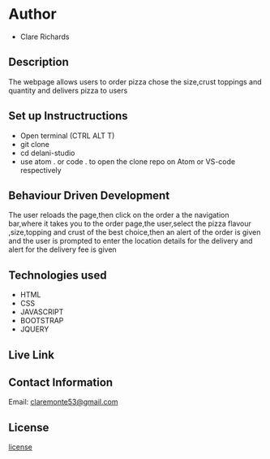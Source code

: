 # Author
* Clare Richards

##  Description
The webpage allows users to order pizza chose the size,crust toppings and quantity and delivers pizza to users


## Set up  Instructructions
* Open terminal (CTRL ALT T)
* git clone
* cd delani-studio
* use atom . or code . to open the clone repo on Atom or VS-code respectively

## Behaviour Driven Development
The user reloads the page,then click on the order a the navigation bar,where it takes you to the order page,the user,select the pizza flavour ,size,topping and crust of the best choice,then an alert of the order is given and the user is prompted to enter the location details for the delivery and alert for the delivery fee is given

## Technologies used
* HTML
* CSS
* JAVASCRIPT
* BOOTSTRAP
* JQUERY

## Live Link

## Contact Information
Email: claremonte53@gmail.com


## License
[license](./LICENSE)